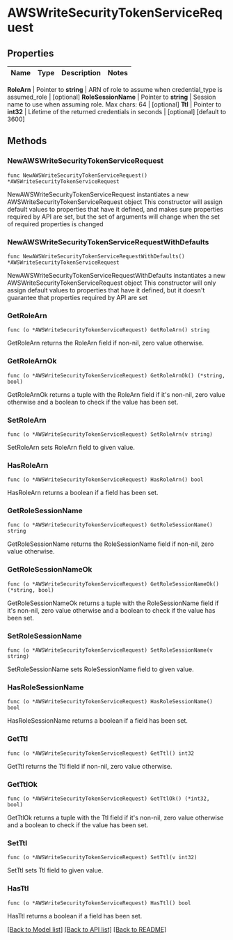 # AWSWriteSecurityTokenServiceRequest


## Properties

Name | Type | Description | Notes
------------ | ------------- | ------------- | -------------


**RoleArn** | Pointer to **string** | ARN of role to assume when credential_type is assumed_role | [optional] 
**RoleSessionName** | Pointer to **string** | Session name to use when assuming role. Max chars: 64 | [optional] 
**Ttl** | Pointer to **int32** | Lifetime of the returned credentials in seconds | [optional] [default to 3600]



## Methods


### NewAWSWriteSecurityTokenServiceRequest

`func NewAWSWriteSecurityTokenServiceRequest() *AWSWriteSecurityTokenServiceRequest`

NewAWSWriteSecurityTokenServiceRequest instantiates a new AWSWriteSecurityTokenServiceRequest object
This constructor will assign default values to properties that have it defined,
and makes sure properties required by API are set, but the set of arguments
will change when the set of required properties is changed

### NewAWSWriteSecurityTokenServiceRequestWithDefaults

`func NewAWSWriteSecurityTokenServiceRequestWithDefaults() *AWSWriteSecurityTokenServiceRequest`

NewAWSWriteSecurityTokenServiceRequestWithDefaults instantiates a new AWSWriteSecurityTokenServiceRequest object
This constructor will only assign default values to properties that have it defined,
but it doesn't guarantee that properties required by API are set


### GetRoleArn

`func (o *AWSWriteSecurityTokenServiceRequest) GetRoleArn() string`

GetRoleArn returns the RoleArn field if non-nil, zero value otherwise.

### GetRoleArnOk

`func (o *AWSWriteSecurityTokenServiceRequest) GetRoleArnOk() (*string, bool)`

GetRoleArnOk returns a tuple with the RoleArn field if it's non-nil, zero value otherwise
and a boolean to check if the value has been set.

### SetRoleArn

`func (o *AWSWriteSecurityTokenServiceRequest) SetRoleArn(v string)`

SetRoleArn sets RoleArn field to given value.


### HasRoleArn

`func (o *AWSWriteSecurityTokenServiceRequest) HasRoleArn() bool`

HasRoleArn returns a boolean if a field has been set.




### GetRoleSessionName

`func (o *AWSWriteSecurityTokenServiceRequest) GetRoleSessionName() string`

GetRoleSessionName returns the RoleSessionName field if non-nil, zero value otherwise.

### GetRoleSessionNameOk

`func (o *AWSWriteSecurityTokenServiceRequest) GetRoleSessionNameOk() (*string, bool)`

GetRoleSessionNameOk returns a tuple with the RoleSessionName field if it's non-nil, zero value otherwise
and a boolean to check if the value has been set.

### SetRoleSessionName

`func (o *AWSWriteSecurityTokenServiceRequest) SetRoleSessionName(v string)`

SetRoleSessionName sets RoleSessionName field to given value.


### HasRoleSessionName

`func (o *AWSWriteSecurityTokenServiceRequest) HasRoleSessionName() bool`

HasRoleSessionName returns a boolean if a field has been set.




### GetTtl

`func (o *AWSWriteSecurityTokenServiceRequest) GetTtl() int32`

GetTtl returns the Ttl field if non-nil, zero value otherwise.

### GetTtlOk

`func (o *AWSWriteSecurityTokenServiceRequest) GetTtlOk() (*int32, bool)`

GetTtlOk returns a tuple with the Ttl field if it's non-nil, zero value otherwise
and a boolean to check if the value has been set.

### SetTtl

`func (o *AWSWriteSecurityTokenServiceRequest) SetTtl(v int32)`

SetTtl sets Ttl field to given value.


### HasTtl

`func (o *AWSWriteSecurityTokenServiceRequest) HasTtl() bool`

HasTtl returns a boolean if a field has been set.









[[Back to Model list]](../README.md#documentation-for-models) [[Back to API list]](../README.md#documentation-for-api-endpoints) [[Back to README]](../README.md)


